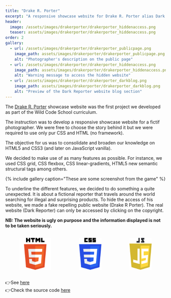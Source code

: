```yaml
---
title: "Drake R. Porter"
excerpt: "A responsive showcase website for Drake R. Porter alias Dark Reporter, a fictional reporter"
header:
  image: /assets/images/drakerporter/drakerporter_hiddenaccess.png
  teaser: assets/images/drakerporter/drakerporter_hiddenaccess.png
order: 2
gallery:
  - url: /assets/images/drakerporter/drakerporter_publicpage.png
    image_path: assets/images/drakerporter/drakerporter_publicpage.png
    alt: "Photographer's description on the public page"
  - url: /assets/images/drakerporter/drakerporter_hiddenaccess.png
    image_path: assets/images/drakerporter/drakerporter_hiddenaccess.png
    alt: "Warning message to access the hidden website"
  - url: /assets/images/drakerporter/drakerporter_darkblog.png
    image_path: assets/images/drakerporter/drakerporter_darkblog.png
    alt: "Preview of the Dark Reporter website blog section"
---
```


The [Drake R. Porter](https://clrko.github.io/DrakeRporter/) showcase website was the first project we developed as part of the Wild Code School curriculum. 

The instruction was to develop a responsive showcase website for a fictif photographer. We were free to choose the story behind it but we were required to use only pur CSS and HTML (no framework). 

The objective for us was to consolidate and broaden our knowledge on HTML5 and CSS3 (and later on JavaScript vanilla).

We decided to make use of as many features as possible. For instance, we used CSS grid, CSS flexbox, CSS linear-gradients, HTML5 new semantic structural tags among others. 

{% include gallery caption="These are some screenshot from the game" %}

To underline the different features, we decided to do something a quite unexpected. It is about a fictional reporter that travels around the world searching for illegal and surprising products. To hide the access of his website, we made a fake repelling public website (Drake R Porter). The real website (Dark Reporter) can only be accessed by clicking on the copyright.

 **NB: The website is ugly on purpose and the information displayed is not to be taken seriously.** 

<div style="display:flex; justify-content:space-around; margin:30px 0;">
<img src="/assets/logo/HTML5_Logo.svg"  alt="HTML5 logo" style="width: 100px; height: auto;"/>
<img src="/assets/logo/CSS3_Logo.svg"  alt="CSS3 logo" style="width: 70px; height: auto;"/>
<img src="/assets/logo/JS_Logo.svg"  alt="JavaScript logo" style="width: 70px; height: auto;"/>
</div>

👉See [here](https://clrko.github.io/DrakeRporter/)<br/>
👉Check the source code [here](https://github.com/clrko/DrakeRporter)